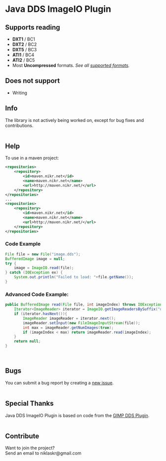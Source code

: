 # Java DDS ImageIO Plugin
## Supports reading
  * **DXT1** / BC1
  * **DXT2** / BC2
  * **DXT5** / BC3
  * **ATI1** / BC4
  * **ATI2** / BC5
  * Most **Uncompressed** formats.
_See all [supported formats](https://github.com/GoldenGnu/java-dds/wiki/Supported-Formats)._<br>
## Does not support
  * Writing

## Info
The library is not actively being worked on, except for bug fixes and contributions.<br>
<br>

## Help

To use in a maven project:

```xml
<repositories>
    <repository>
        <id>maven.nikr.net</id>
        <name>maven.nikr.net</name>
        <url>http://maven.nikr.net/</url>
    </repository>
</repositories>
...
<repositories>
    <repository>
        <id>maven.nikr.net</id>
        <name>maven.nikr.net</name>
        <url>http://maven.nikr.net/</url>
    </repository>
</repositories>
```
### Code Example

```java
File file = new File("image.dds");
BufferedImage image = null;
try {
    image = ImageIO.read(file);
} catch (IOException ex) {
    System.out.println("Failed to load: "+file.getName());
}
```
### Advanced Code Example:
```java
public BufferedImage read(File file, int imageIndex) throws IOException{
    Iterator<ImageReader> iterator = ImageIO.getImageReadersBySuffix("dds");
    if (iterator.hasNext()){
        ImageReader imageReader = iterator.next();
        imageReader.setInput(new FileImageInputStream(file));
        int max = imageReader.getNumImages(true);
        if (imageIndex < max) return imageReader.read(imageIndex);
    }
    return null;
}
```
<br>
<h2>Bugs</h2>
You can submit a bug report by creating a <a href='https://github.com/GoldenGnu/java-dds/issues/new'>new issue</a>.<br>
<br>
<h2>Special Thanks</h2>
Java DDS ImageIO Plugin is based on code from the <a href='http://code.google.com/p/gimp-dds/'>GIMP DDS Plugin</a>.<br>
<br>
<h2>Contribute</h2>
Want to join the project?<br>
Send an email to niklaskr@gmail.com<br>
